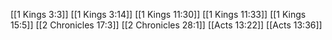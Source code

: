 [[1 Kings 3:3]]
[[1 Kings 3:14]]
[[1 Kings 11:30]]
[[1 Kings 11:33]]
[[1 Kings 15:5]]
[[2 Chronicles 17:3]]
[[2 Chronicles 28:1]]
[[Acts 13:22]]
[[Acts 13:36]]
